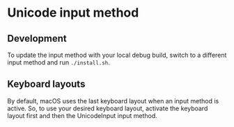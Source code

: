 # Unicode input method

## Development

To update the input method with your local debug build, switch to a different input method and run `./install.sh`.
## Keyboard layouts

By default, macOS uses the last keyboard layout when an input method is active.
So, to use your desired keyboard layout, activate the keyboard layout first and
then the UnicodeInput input method.
